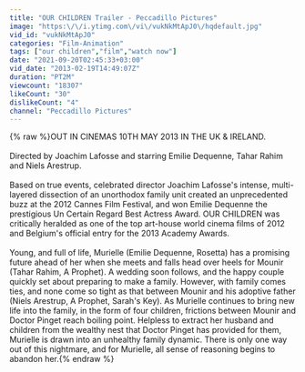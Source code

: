 ```yaml
---
title: "OUR CHILDREN Trailer - Peccadillo Pictures"
image: "https:\/\/i.ytimg.com\/vi\/vukNkMtApJ0\/hqdefault.jpg"
vid_id: "vukNkMtApJ0"
categories: "Film-Animation"
tags: ["our children","film","watch now"]
date: "2021-09-20T02:45:33+03:00"
vid_date: "2013-02-19T14:49:07Z"
duration: "PT2M"
viewcount: "18307"
likeCount: "30"
dislikeCount: "4"
channel: "Peccadillo Pictures"
---
```

{% raw %}OUT IN CINEMAS 10TH MAY 2013 IN THE UK &amp; IRELAND.<br /><br />Directed by Joachim Lafosse and starring Emilie Dequenne, Tahar Rahim and Niels Arestrup.<br /><br />Based on true events, celebrated director Joachim Lafosse's intense, multi-layered dissection of an unorthodox family unit created an unprecedented buzz at the 2012 Cannes Film Festival, and won Emilie Dequenne the prestigious Un Certain Regard Best Actress Award.  OUR CHILDREN was critically heralded as one of the top art-house world cinema films of 2012 and Belgium's official entry for the 2013 Academy Awards.  <br /><br />Young, and full of life, Murielle (Emilie Dequenne, Rosetta) has a promising future ahead of her when she meets and falls head over heels for Mounir (Tahar Rahim, A Prophet). A wedding soon follows, and the happy couple quickly set about preparing to make a family. However, with family comes ties, and none come so tight as that between Mounir and his adoptive father (Niels Arestrup, A Prophet, Sarah's Key). As Murielle continues to bring new life into the family, in the form of four children, frictions between Mounir and Doctor Pinget reach boiling point. Helpless to extract her husband and children from the wealthy nest that Doctor Pinget has provided for them, Murielle is drawn into an unhealthy family dynamic. There is only one way out of this nightmare, and for Murielle, all sense of reasoning begins to abandon her.{% endraw %}
